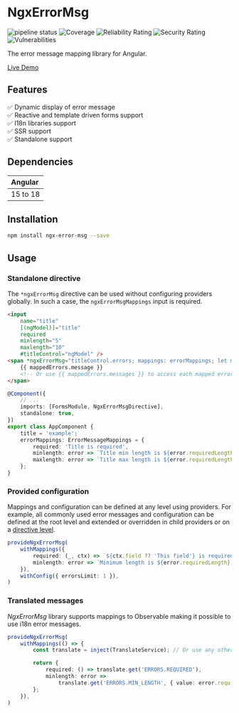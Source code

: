 # NgxErrorMsg

![pipeline status](https://github.com/fakeJan499/ngx-error-msg/actions/workflows/ci.yml/badge.svg)
![Coverage](https://sonarcloud.io/api/project_badges/measure?project=fakeJan499_ngx-error-msg&metric=coverage)
![Reliability Rating](https://sonarcloud.io/api/project_badges/measure?project=fakeJan499_ngx-error-msg&metric=reliability_rating)
![Security Rating](https://sonarcloud.io/api/project_badges/measure?project=fakeJan499_ngx-error-msg&metric=security_rating)
![Vulnerabilities](https://sonarcloud.io/api/project_badges/measure?project=fakeJan499_ngx-error-msg&metric=vulnerabilities)

The error message mapping library for Angular.

[Live Demo](https://stackblitz.com/edit/ngx-error-msg-example)

## Features

✅ Dynamic display of error message  
✅ Reactive and template driven forms support  
✅ I18n libraries support  
✅ SSR support  
✅ Standalone support

## Dependencies

|Angular |
|:-------|
|15 to 18|

## Installation

```bash
npm install ngx-error-msg --save
```

## Usage

### Standalone directive

The `*ngxErrorMsg` directive can be used without configuring providers globally.
In such a case, the `ngxErrorMsgMappings` input is required.

```html
<input
    name="title"
    [(ngModel)]="title"
    required
    minlength="5"
    maxlength="10"
    #titleControl="ngModel" />
<span *ngxErrorMsg="titleControl.errors; mappings: errorMappings; let mappedErrors">
    {{ mappedErrors.message }}
    <!-- Or use {{ mappedErrors.messages }} to access each mapped error message separately. -->
</span>

```

```typescript
@Component({
    // ...
    imports: [FormsModule, NgxErrorMsgDirective],
    standalone: true,
})
export class AppComponent {
    title = 'example';
    errorMappings: ErrorMessageMappings = {
        required: 'Title is required',
        minlength: error => `Title min length is ${error.requiredLength}`,
        maxlength: error => `Title max length is ${error.requiredLength}`,
    };
}
```

### Provided configuration

Mappings and configuration can be defined at any level using providers.
For example, all commonly used error messages and configuration can be defined at the root level and
extended or overridden in child providers or on a [directive level](#standalone-directive).

```typescript
provideNgxErrorMsg(
    withMappings({
        required: (_, ctx) => `${ctx.field ?? 'This field'} is required.`,
        minlength: error => `Minimum length is ${error.requiredLength}.`,
    }),
    withConfig({ errorsLimit: 1 }),
)
```

### Translated messages

_NgxErrorMsg_ library supports mappings to Observable making it possible to use i18n error messages.

```typescript
provideNgxErrorMsg(
    withMappings(() => {
        const translate = inject(TranslateService); // Or use any other i18n library.

        return {
            required: () => translate.get('ERRORS.REQUIRED'),
            minlength: error =>
                translate.get('ERRORS.MIN_LENGTH', { value: error.requiredLength }),
        };
    }),
)
```
